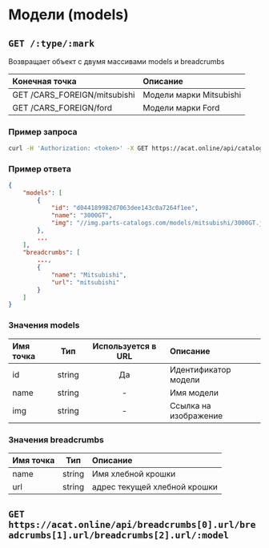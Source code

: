 # Модели (models)

## `GET /:type/:mark`

Возвращает объект с двумя массивами models и breadcrumbs

| Конечная точка | Описание |
| :---- | :--------------- |
| GET /CARS_FOREIGN/mitsubishi | Модели марки Mitsubishi |
| GET /CARS_FOREIGN/ford | Модели марки Ford |

### Пример запроса

```bash
curl -H 'Authorization: <token>' -X GET https://acat.online/api/catalogs/CARS_FOREIGN/mitsubishi
```

### Пример ответа

```json
{
    "models": [
        {
            "id": "d044189982d7063dee143c0a7264f1ee",
            "name": "3000GT",
            "img": "//img.parts-catalogs.com/models/mitsubishi/3000GT.jpg"
        },
        ...
    ],
    "breadcrumbs": [
        ...,
        {
            "name": "Mitsubishi",
            "url": "mitsubishi"
        }
    ]
}
```

### Значения models

| Имя точка | Тип | Используется в URL | Описание |
| :---- | :------: | :------: | :--------------- |
| id | string | Да | Идентификатор модели |
| name | string | - | Имя модели |
| img | string | - | Ссылка на изображение |

### Значения breadcrumbs

| Имя точка | Тип | Описание |
| :---- | :------: | :--------------- |
| name | string | Имя хлебной крошки |
| url | string | адрес текущей хлебной крошки |


## `GET https://acat.online/api/breadcrumbs[0].url/breadcrumbs[1].url/breadcrumbs[2].url/:model`